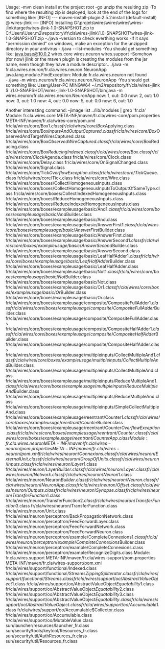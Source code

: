 Usage:
    -mvn clean install at the project root
    -go unzip the resulting zip
        -To find where the resulting zip is deployed, look at the end of the logs for something like:
            [INFO] --- maven-install-plugin:2.5.2:install (default-install) @ wires-jlink ---
            [INFO] Installing G:\projets\wires\wires\wires\wires-jlink\target\wires-jlink-1.0-SNAPSHOT.zip to C:\Users\User\.m2\repository\fr\cla\wires-jlink\1.0-SNAPSHOT\wires-jlink-1.0-SNAPSHOT.zip
    -./java -version to check everthing works
        -If it says "permission denied" on windows, make an exception for the unzipped directory in your antivirus
    -./java --list-modules
        -You should get something like:
            java.base@10.0.2
            wires.core
            wires.neuron
            wires.support
        -Somehow (for now) jlink or the maven plugin is creating the modules from the jar name, even though they have a module descriptor..
            ./java -m fr.cla.wires.neuron/fr.cla.wires.neuron.NeuronApp
            java.lang.module.FindException: Module fr.cla.wires.neuron not found
    -./java -m wires.neuron/fr.cla.wires.neuron.NeuronApp
        -You should get something like:
            User@User-PC MINGW64 ~/.m2/repository/fr/cla/wires-jlink
            $ ./1.0-SNAPSHOT/wires-jlink-1.0-SNAPSHOT/bin/java -m wires.neuron/fr.cla.wires.neuron.NeuronApp
            now: 1, out: 0.0
            now: 2, out: 1.0
            now: 3, out: 1.0
            now: 4, out: 0.0
            now: 5, out: 0.0
            now: 6, out: 1.0


Another interesting command:
    -jimage list ../lib/modules | grep 'fr.cla'
        Module: fr.cla.wires.core
            META-INF/maven/fr.cla/wires-core/pom.properties
            META-INF/maven/fr.cla/wires-core/pom.xml
            fr/cla/wires/core/Box$1.class
            fr/cla/wires/core/Box$Applying.class
            fr/cla/wires/core/Box$InputsAndOutputCaptured.class
            fr/cla/wires/core/Box$ObservedAndTargetWiresCaptured.class
            fr/cla/wires/core/Box$ObservedWireCaptured.class
            fr/cla/wires/core/Box$Reducing.class
            fr/cla/wires/core/Box$ReducingIndexed.class
            fr/cla/wires/core/Box.class
            fr/cla/wires/core/Clock$Agenda.class
            fr/cla/wires/core/Clock.class
            fr/cla/wires/core/Delay.class
            fr/cla/wires/core/OnSignalChanged.class
            fr/cla/wires/core/Signal.class
            fr/cla/wires/core/Tick$OverflowException.class
            fr/cla/wires/core/Tick$Queue.class
            fr/cla/wires/core/Tick.class
            fr/cla/wires/core/Wire.class
            fr/cla/wires/core/boxes/CollectHomogeneousInputs.class
            fr/cla/wires/core/boxes/CollectHomogeneousInputsToOutputOfSameType.class
            fr/cla/wires/core/boxes/CollectIndexedHomogeneousInputs.class
            fr/cla/wires/core/boxes/ReduceHomogeneousInputs.class
            fr/cla/wires/core/boxes/ReduceIndexedHomogeneousInputs.class
            fr/cla/wires/core/boxes/exampleusage/basic/And$1.class
            fr/cla/wires/core/boxes/exampleusage/basic/And$Builder.class
            fr/cla/wires/core/boxes/exampleusage/basic/And.class
            fr/cla/wires/core/boxes/exampleusage/basic/AnswerFirst$1.class
            fr/cla/wires/core/boxes/exampleusage/basic/AnswerFirst$Builder.class
            fr/cla/wires/core/boxes/exampleusage/basic/AnswerFirst.class
            fr/cla/wires/core/boxes/exampleusage/basic/AnswerSecond$1.class
            fr/cla/wires/core/boxes/exampleusage/basic/AnswerSecond$Builder.class
            fr/cla/wires/core/boxes/exampleusage/basic/AnswerSecond.class
            fr/cla/wires/core/boxes/exampleusage/basic/LeafHalfAdder$1.class
            fr/cla/wires/core/boxes/exampleusage/basic/LeafHalfAdder$Builder.class
            fr/cla/wires/core/boxes/exampleusage/basic/LeafHalfAdder.class
            fr/cla/wires/core/boxes/exampleusage/basic/Not$1.class
            fr/cla/wires/core/boxes/exampleusage/basic/Not$Builder.class
            fr/cla/wires/core/boxes/exampleusage/basic/Not.class
            fr/cla/wires/core/boxes/exampleusage/basic/Or$1.class
            fr/cla/wires/core/boxes/exampleusage/basic/Or$Builder.class
            fr/cla/wires/core/boxes/exampleusage/basic/Or.class
            fr/cla/wires/core/boxes/exampleusage/composite/CompositeFullAdder$1.class
            fr/cla/wires/core/boxes/exampleusage/composite/CompositeFullAdder$Builder.class
            fr/cla/wires/core/boxes/exampleusage/composite/CompositeFullAdder.class
            fr/cla/wires/core/boxes/exampleusage/composite/CompositeHalfAdder$1.class
            fr/cla/wires/core/boxes/exampleusage/composite/CompositeHalfAdder$Builder.class
            fr/cla/wires/core/boxes/exampleusage/composite/CompositeHalfAdder.class
            fr/cla/wires/core/boxes/exampleusage/multipleinputs/CollectMultipleAnd$1.class
            fr/cla/wires/core/boxes/exampleusage/multipleinputs/CollectMultipleAnd$Builder.class
            fr/cla/wires/core/boxes/exampleusage/multipleinputs/CollectMultipleAnd.class
            fr/cla/wires/core/boxes/exampleusage/multipleinputs/ReduceMultipleAnd$1.class
            fr/cla/wires/core/boxes/exampleusage/multipleinputs/ReduceMultipleAnd$Builder.class
            fr/cla/wires/core/boxes/exampleusage/multipleinputs/ReduceMultipleAnd.class
            fr/cla/wires/core/boxes/exampleusage/multipleinputs/SimpleCollectMultipleAnd.class
            fr/cla/wires/core/boxes/exampleusage/reentrant/Counter$1.class
            fr/cla/wires/core/boxes/exampleusage/reentrant/Counter$Builder.class
            fr/cla/wires/core/boxes/exampleusage/reentrant/Counter$OverflowException.class
            fr/cla/wires/core/boxes/exampleusage/reentrant/Counter.class
            fr/cla/wires/core/boxes/exampleusage/reentrant/CounterApp.class
        Module: fr.cla.wires.neuron
            META-INF/maven/fr.cla/wires-neuron/pom.properties
            META-INF/maven/fr.cla/wires-neuron/pom.xml
            fr/cla/wires/neuron/Connexions.class
            fr/cla/wires/neuron/ExternalUnit.class
            fr/cla/wires/neuron/GroupOfUnits.class
            fr/cla/wires/neuron/Inputs.class
            fr/cla/wires/neuron/Layer$1.class
            fr/cla/wires/neuron/Layer$Builder.class
            fr/cla/wires/neuron/Layer.class
            fr/cla/wires/neuron/Network.class
            fr/cla/wires/neuron/Neuron$1.class
            fr/cla/wires/neuron/Neuron$Builder.class
            fr/cla/wires/neuron/Neuron.class
            fr/cla/wires/neuron/NeuronApp.class
            fr/cla/wires/neuron/Offset.class
            fr/cla/wires/neuron/Outputs.class
            fr/cla/wires/neuron/Synapse.class
            fr/cla/wires/neuron/TransferFunction$1.class
            fr/cla/wires/neuron/TransferFunction$2.class
            fr/cla/wires/neuron/TransferFunction$3.class
            fr/cla/wires/neuron/TransferFunction.class
            fr/cla/wires/neuron/Unit.class
            fr/cla/wires/neuron/perceptron/BackPropagationNetwork.class
            fr/cla/wires/neuron/perceptron/FeedForwardLayer.class
            fr/cla/wires/neuron/perceptron/FeedForwardNetwork.class
            fr/cla/wires/neuron/perceptron/FeedForwardNeuron.class
            fr/cla/wires/neuron/perceptron/example/CompleteConnexions$1.class
            fr/cla/wires/neuron/perceptron/example/CompleteConnexions$Builder.class
            fr/cla/wires/neuron/perceptron/example/CompleteConnexions.class
            fr/cla/wires/neuron/perceptron/example/RecognizeDigits.class
        Module: fr.cla.wires.support
            META-INF/maven/fr.cla/wires-support/pom.properties
            META-INF/maven/fr.cla/wires-support/pom.xml
            fr/cla/wires/support/functional/Indexed.class
            fr/cla/wires/support/functional/Streams$ZippingSpliterator.class
            fr/cla/wires/support/functional/Streams.class
            fr/cla/wires/support/oo/AbstractValueObject$1.class
            fr/cla/wires/support/oo/AbstractValueObject$Equatability$1.class
            fr/cla/wires/support/oo/AbstractValueObject$Equatability$2.class
            fr/cla/wires/support/oo/AbstractValueObject$Equatability$3.class
            fr/cla/wires/support/oo/AbstractValueObject$Equatability.class
            fr/cla/wires/support/oo/AbstractValueObject.class
            fr/cla/wires/support/oo/Accumulable$1.class
            fr/cla/wires/support/oo/Accumulable$Collector.class
            fr/cla/wires/support/oo/Accumulable.class
            fr/cla/wires/support/oo/MutableValue.class
            sun/launcher/resources/launcher_fr.class
            sun/security/tools/keytool/Resources_fr.class
            sun/security/util/AuthResources_fr.class
            sun/security/util/Resources_fr.class

